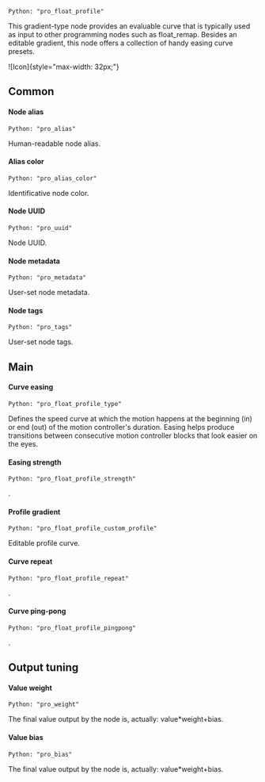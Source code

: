 `Python: "pro_float_profile"`

This gradient-type node provides an evaluable curve that is typically used as input to other programming nodes such as float_remap. Besides an editable gradient, this node offers a collection of handy easing curve presets.

![Icon]{style="max-width: 32px;"}

## Common

#### Node alias
`Python: "pro_alias"`

Human-readable node alias.

#### Alias color
`Python: "pro_alias_color"`

Identificative node color.

#### Node UUID
`Python: "pro_uuid"`

Node UUID.

#### Node metadata
`Python: "pro_metadata"`

User-set node metadata.

#### Node tags
`Python: "pro_tags"`

User-set node tags.

## Main

#### Curve easing
`Python: "pro_float_profile_type"`

Defines the speed curve at which the motion happens at the beginning (in) or end (out) of the motion controller's duration. Easing helps produce transitions between consecutive motion controller blocks that look easier on the eyes.

#### Easing strength
`Python: "pro_float_profile_strength"`

.

#### Profile gradient
`Python: "pro_float_profile_custom_profile"`

Editable profile curve.

#### Curve repeat
`Python: "pro_float_profile_repeat"`

.

#### Curve ping-pong
`Python: "pro_float_profile_pingpong"`

.

## Output tuning

#### Value weight
`Python: "pro_weight"`

The final value output by the node is, actually: value*weight+bias.

#### Value bias
`Python: "pro_bias"`

The final value output by the node is, actually: value*weight+bias.


